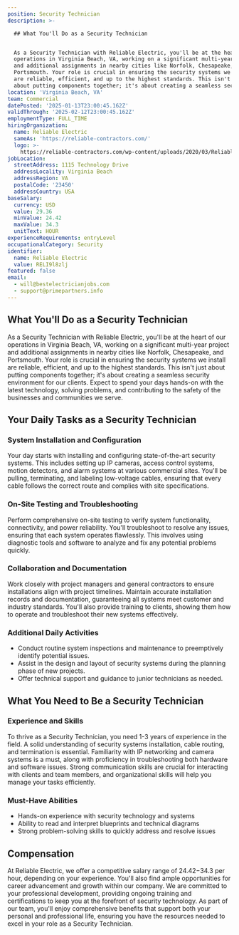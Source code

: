 ```yaml
---
position: Security Technician
description: >-

  ## What You'll Do as a Security Technician


  As a Security Technician with Reliable Electric, you'll be at the heart of our
  operations in Virginia Beach, VA, working on a significant multi-year project
  and additional assignments in nearby cities like Norfolk, Chesapeake, and
  Portsmouth. Your role is crucial in ensuring the security systems we install
  are reliable, efficient, and up to the highest standards. This isn't just
  about putting components together; it's about creating a seamless securit...
location: 'Virginia Beach, VA'
team: Commercial
datePosted: '2025-01-13T23:00:45.162Z'
validThrough: '2025-02-12T23:00:45.162Z'
employmentType: FULL_TIME
hiringOrganization:
  name: Reliable Electric
  sameAs: 'https://reliable-contractors.com/'
  logo: >-
    https://reliable-contractors.com/wp-content/uploads/2020/03/Reliable-Electric-Logo.jpg
jobLocation:
  streetAddress: 1115 Technology Drive
  addressLocality: Virginia Beach
  addressRegion: VA
  postalCode: '23450'
  addressCountry: USA
baseSalary:
  currency: USD
  value: 29.36
  minValue: 24.42
  maxValue: 34.3
  unitText: HOUR
experienceRequirements: entryLevel
occupationalCategory: Security
identifier:
  name: Reliable Electric
  value: RELI9l8zlj
featured: false
email:
  - will@bestelectricianjobs.com
  - support@primepartners.info
---
```





## What You'll Do as a Security Technician

As a Security Technician with Reliable Electric, you'll be at the heart of our operations in Virginia Beach, VA, working on a significant multi-year project and additional assignments in nearby cities like Norfolk, Chesapeake, and Portsmouth. Your role is crucial in ensuring the security systems we install are reliable, efficient, and up to the highest standards. This isn't just about putting components together; it's about creating a seamless security environment for our clients. Expect to spend your days hands-on with the latest technology, solving problems, and contributing to the safety of the businesses and communities we serve.

## Your Daily Tasks as a Security Technician

### System Installation and Configuration
Your day starts with installing and configuring state-of-the-art security systems. This includes setting up IP cameras, access control systems, motion detectors, and alarm systems at various commercial sites. You'll be pulling, terminating, and labeling low-voltage cables, ensuring that every cable follows the correct route and complies with site specifications.

### On-Site Testing and Troubleshooting
Perform comprehensive on-site testing to verify system functionality, connectivity, and power reliability. You'll troubleshoot to resolve any issues, ensuring that each system operates flawlessly. This involves using diagnostic tools and software to analyze and fix any potential problems quickly.

### Collaboration and Documentation
Work closely with project managers and general contractors to ensure installations align with project timelines. Maintain accurate installation records and documentation, guaranteeing all systems meet customer and industry standards. You'll also provide training to clients, showing them how to operate and troubleshoot their new systems effectively.

### Additional Daily Activities
- Conduct routine system inspections and maintenance to preemptively identify potential issues.
- Assist in the design and layout of security systems during the planning phase of new projects.
- Offer technical support and guidance to junior technicians as needed.

## What You Need to Be a Security Technician

### Experience and Skills
To thrive as a Security Technician, you need 1-3 years of experience in the field. A solid understanding of security systems installation, cable routing, and termination is essential. Familiarity with IP networking and camera systems is a must, along with proficiency in troubleshooting both hardware and software issues. Strong communication skills are crucial for interacting with clients and team members, and organizational skills will help you manage your tasks efficiently.

### Must-Have Abilities
- Hands-on experience with security technology and systems
- Ability to read and interpret blueprints and technical diagrams
- Strong problem-solving skills to quickly address and resolve issues

## Compensation

At Reliable Electric, we offer a competitive salary range of $24.42-$34.3 per hour, depending on your experience. You'll also find ample opportunities for career advancement and growth within our company. We are committed to your professional development, providing ongoing training and certifications to keep you at the forefront of security technology. As part of our team, you'll enjoy comprehensive benefits that support both your personal and professional life, ensuring you have the resources needed to excel in your role as a Security Technician.